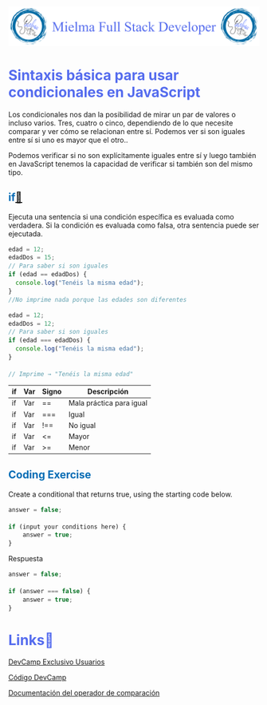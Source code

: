 ![Logo Mielma](logo/Logo_Encabezado.png)

# <b><font color="#556CEE">Sintaxis básica para usar condicionales en JavaScript</font></b>
Los condicionales nos dan la posibilidad de mirar un par de valores o incluso varios. Tres, cuatro o cinco, dependiendo de lo que necesite comparar y ver cómo se relacionan entre sí. Podemos ver si son iguales entre sí si uno es mayor que el otro..

Podemos verificar si no son explícitamente iguales entre sí y luego también en JavaScript tenemos la capacidad de verificar si también son del mismo tipo. 

## <b><font color="#006cb5">if[🔗](https://developer.mozilla.org/es/docs/Web/JavaScript/Reference/Statements/if...else)</font></b>
Ejecuta una sentencia si una condición específica es evaluada como verdadera. Si la condición es evaluada como falsa, otra sentencia puede ser ejecutada.


```js
edad = 12;
edadDos = 15;
// Para saber si son iguales
if (edad == edadDos) {
  console.log("Tenéis la misma edad");
}
//No imprime nada porque las edades son diferentes
```

```js
edad = 12;
edadDos = 12;
// Para saber si son iguales
if (edad === edadDos) {
  console.log("Tenéis la misma edad");
}

// Imprime → "Tenéis la misma edad"
```
|if|Var|Signo|Descripción          
|-|-|-|-
|if|Var|==| Mala práctica para igual
|if|Var|===| Igual
|if|Var|!==| No igual
|if|Var|<=| Mayor 
|if|Var|>=| Menor 

## <b><font color="#006cb5">Coding Exercise</font></b>
Create a conditional that returns true, using the starting code below.
```js
answer = false;

if (input your conditions here) {
    answer = true;
}
```
Respuesta
```js
answer = false;

if (answer === false) {
    answer = true;
}
```

# <b><font color="#556CEE">Links🔗</font></b>

[DevCamp Exclusivo Usuarios](https://basque.devcamp.com/pt-full-stack-development-javascript-python-react/guide/basic-syntax-using-conditionals-javascript)  

[Código DevCamp](https://github.com/rails-camp/javascript-programming/blob/master/section_c_01_comparison_operators.js)

[Documentación del operador de comparación](https://developer.mozilla.org/en-US/docs/Web/JavaScript/Guide/Expressions_and_Operators)